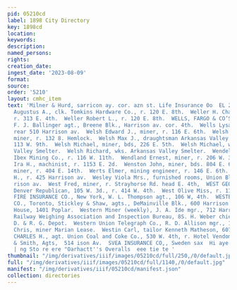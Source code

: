 ```yaml
---
pid: 05210cd
label: 1898 City Directory
key: 1898cd
location: 
keywords: 
description: 
named_persons: 
rights: 
creation_date: 
ingest_date: '2023-08-09'
format: 
source: 
order: '5210'
layout: cmhc_item
text: 'Milner & Hurd, sarricon ay. cor. azn st. Life Insurance Oo  EL 276 WES  Weller
  Augustus A., clk. Tomkins Hardware Co., r. 120 E. 8th.  Weller H. Charles, carpenter,
  r. 313 E. 4th.  Weller Robert L., r. 120 E. 8th.  WELLS, FARGO & CO’S. EXPRESS,
  F. J. Ballinger agt., Breene Blk., Harrison av. cor. 4th.  Wells Lysander L., r.
  rear 510 Harrison av.  Welsh Edward J., miner, r. 116 E. 6th.  Welsh Maurice J.,
  miner, r. 132 8. Hemlock.  Welsh Max J., draughtsman Arkansas Valley Smelter, r.
  113 W. 9th.  Welsh Michael, miner, bds, 226 E. 5th.  Welsh Michael, wks. Arkansas
  Valley Smelter.  Welsh Richard, wks. Arkansas Valley Smelter.  Wendel Fred, fireman
  Ibex Mining Co., r. 116 W. 11th.  Wendland Ernest, miner, r. 206 W. 3d.  Wenner
  Ira H., machinist, r. 1153 E. 2d.  Wenston John, miner, bds. 804 E. 6th.  Wenz George,
  miner, r. 404 E. 14th.  Werts Elmer, mining engineer, r. 146 E. 6th.  Wesley Harry
  H., r. 425 Harrison av.  Wesley Viola Mrs., furnished rooms, Union Blk., 425 Har-
  rison av.  West Fred, miner, r. Strayhorse Rd. head E. 4th,  WEST GEORGE W,., agt,
  Denver Republican, 105 W. 3d., r. 414 W. 4th.  West Olive Miss, r. 116 N. Pine.  WESTCHESTER
  FIRE INSURANCE CO., New York, W. L. Thompson agt., 106 W, 4th.  WESTERN ASSURANCE
  CO., Toronto, Stickley & Shaw, agts., DeMainville Blk., 600 Harrison av.  Western
  House, 1401 Poplar.  Western Miner (weekly), J. A. Ide mgr., 712 Harrison av.  Western
  Railway Weighing Association and Inspection Bureau, 8S. H. Weber chief inspector,
  D. & R. G. Depot.  Western Union Telegraph Co., R. D. Allison mgr., 100 E. 5th.  Weestesen
  Chris, miner Marian Lease.  Westin Carl, tailor Kenneth Matheson, 607 Harrison av.  WESTLAKE
  CHARLES H., agt. Union Coal and Coke Co., 530 W. 4th, r. Hotel Vendome.  Powell
  & Smith, Agts,  514 ison Av.  SVEA INSURANCE CO,, Sweden sax  Hi aye en’ S G oth
  | ng Sto re ere "Oarhactt''s Overalls  eee tie te '
thumbnail: "/img/derivatives/iiif/images/05210cd/full/250,/0/default.jpg"
full: "/img/derivatives/iiif/images/05210cd/full/1140,/0/default.jpg"
manifest: "/img/derivatives/iiif/05210cd/manifest.json"
collection: directories
---
```

